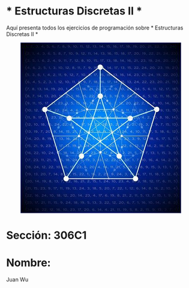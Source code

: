 # * Estructuras Discretas II *
Aquí presenta todos los ejercicios de programación sobre * Estructuras Discretas II *  

<center><img src="Assets/Estructuras Discretas.jpg"></center>

# Sección: 306C1
# Nombre: 
Juan Wu